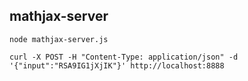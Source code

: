 ## mathjax-server

```
node mathjax-server.js
```

```
curl -X POST -H "Content-Type: application/json" -d '{"input":"RSA9IG1jXjIK"}' http://localhost:8888
```

